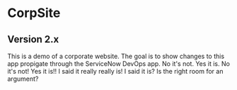 # CorpSite

## Version 2.x

This is a demo of a corporate website.  The goal is to show changes to this app propigate through the ServiceNow DevOps app.
No it's not. 
Yes it is.
No it's not!
Yes it is!!
I said it really really is!
I said it is?
Is the right room for an argument?

